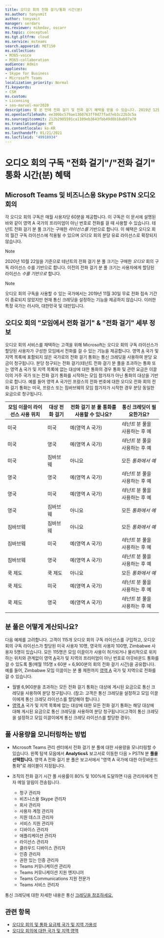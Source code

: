 ```yaml
---
title: 오디오 회의 전화 걸기/통화 시간(분)
ms.author: tonysmit
author: tonysmit
manager: serdars
ms.reviewer: mikedav, oscarr
ms.topic: conceptual
ms.tgt.pltfrm: cloud
ms.service: msteams
search.appverid: MET150
ms.collection:
- M365-voice
- M365-collaboration
audience: Admin
appliesto:
- Skype for Business
- Microsoft Teams
localization_priority: Normal
f1.keywords:
- CSH
ms.custom:
- Licensing
- seo-marvel-mar2020
description: 몇 분 만에 전화 걸기 및 전화 걸기 혜택을 받을 수 있습니다. 2019년 12월 1일을 기점으로 각 오디오 회의 구독은 영역 A 국가에 대해 매월 사용자당 60분을 제공합니다.
ms.openlocfilehash: ee309bc579ae1360763ff0d77fad7eb3c22b3c5a
ms.sourcegitcommit: 212b2985591ca1109eb3643fbb49d8b18ab07a70
ms.translationtype: MT
ms.contentlocale: ko-KR
ms.lasthandoff: 01/21/2021
ms.locfileid: "49918934"
---
```

# <a name="audio-conferencing-subscription-dial-outcall-me-at-minutes-benefit"></a>오디오 회의 구독 "전화 걸기"/"전화 걸기" 통화 시간(분) 혜택

## <a name="microsoft-teams-and-skype-for-business-pstn-audio-conferencing"></a>Microsoft Teams 및 비즈니스용 Skype PSTN 오디오 회의

각 오디오 회의 구독은 매월 사용자당 60분을 제공합니다. 이 구독은 이 문서에 설명된 바와 같이 영역 A 국가의 프리미엄이 아닌 번호로 전화를 걸 때 사용할 수 있습니다. 테넌트 전화 걸기 분 풀 크기는 구매한 *라이선스를* 기반으로 합니다. 이 혜택은 오디오 회의 월간  구독 라이선스에 적용될 수 있으며 오디오 회의 분당 유료 라이선스로 확장되지 않습니다. 

> [!NOTE]
> 2020년 10월 22일을 기준으로 테넌트의 전화 걸기 분 풀 크기는 구매한 *오디오* 회의 구독 라이선스 수를 기반으로 합니다. 이전의 전화 걸기 분 풀 크기는 사용자에게 할당된 라이선스 *수를 기반으로* 합니다.


> [!NOTE]
> 오디오 회의 [](complimentary-dial-out-period.md) 구독을 사용할 수 있는 국가에서는 2019년 11월 30일 무료 전화 접속 기간이 종료되지 않았지만 현재 통신 크레딧을 설정하는 기능을 제공하지 않습니다. 이러한 특정 국가는 러시아, 대한민국 및 대만입니다.

## <a name="audio-conferencing-dial-out-from-a-meeting--call-me-at-details"></a>오디오 회의 "모임에서 전화 걸기" & "전화 걸기" 세부 정보

오디오 회의 서비스를 채택하는 고객을 위해 Microsoft는 오디오 회의 구독 라이선스가 할당된 사용자가 구성한 모임에서 전화를 걸 수 있는 기능을 제공합니다. 영역 [A](audio-conferencing-zones.md) 국가 및 지역 목록에 포함되지 않은 국가로의 전화 걸기 통화는 통신 크레딧을 사용하여 분당 요금이 청구됩니다. 분당 청구되는 전화 걸기(테넌트 전화 걸기 분 풀을 초과하는 통화 또는 영역 [A](audio-conferencing-zones.md) 국가 및 지역 목록에 없는 대상에 대한 통화의 경우 통화 및 관련 요금은 이끌이의 거주 국가 또는 전화 걸기 통화를 시작하는 모임 참가자가 아닌 통화의 대상을 기반으로 합니다. 예를 들어 영역 A 국가인 프랑스의 전화 번호에 대한 오디오 전화 회의 전화 걸기 통화는 미국, 프랑스 또는 짐바브웨의 모임 참가자가 시작한 경우 분당 동일한 요금으로 청구됩니다. 


|모임 이끌이 라이선스 사용 위치 |대상 전화 걸기 |전화 걸기 분 풀 통화를 사용할 수 있나요?|통신 크레딧이 필요한가요?|
|---------|---------|---------|---------|
|미국 |미국 |예(영역 A 국가) |*테넌트* 분 풀을 사용하는 후 예         |
|미국 |영국|예(영역 A 국가) |  *테넌트* 분 풀을 사용하는 후 예       |
|미국     |짐바브웨|    아니요     |     모든 *통화에서 예*    |
|영국     |영국|예(영역 A 국가) |  *테넌트* 분 풀을 사용하는 후 예       |
|영국     |미국 |예(영역 A 국가) |  *테넌트* 분 풀을 사용하는 후 예       |
|영국     |짐바브웨|    아니요     |   모든 *통화에서 예*      |
|짐바브웨     |짐바브웨|    아니요     |    모든 *통화에서 예*     |
|짐바브웨     |미국 | 예(영역 A 국가) | *테넌트* 분 풀을 사용하는 후 예        |
|짐바브웨     |영국 | 예(영역 A 국가) | *테넌트* 분 풀을 사용하는 후 예        |
|쿡 제도     |쿡 제도 |   아니요      |    모든 *통화에서 예*     |
|쿡 제도     |미국  | 예(영역 A 국가) |  *테넌트* 분 풀을 사용하는 후 예       |
|쿡 제도     |영국 | 예(영역 A 국가) | *테넌트* 분 풀을 사용하는 후 예        |
|    |         |         |         |

## <a name="how-are-minute-pools-calculated"></a>분 풀은 어떻게 계산되나요?

다음 예제를 고려합니다. 고객이 115개 오디오 회의 구독 라이선스를 구입하고, 오디오 회의 구독 라이선스가 할당된 미국 사용자 10명, 영국의 사용자 100명, Zimbabwe 사용자 5명이 있습니다. 모든 115명은 모임 이끌이가 사용이 허가되거나 물리적으로 위치하는 위치와 관계없이 영역 [A](audio-conferencing-zones.md)국가 및 지역의 프리미엄이 아닌 번호로 아웃바운드 통화를 걸 수 있도록 풀(매월 115명 x 60분 = 6,900분의 회의 전화 걸기 시간)을 공유합니다.  예를 들어, Zimbabwe 모임 이끌이는 분 풀 제한까지 [영역 A](audio-conferencing-zones.md) 국가 및 지역으로 전화를 걸 수 있습니다.

- 월별 6,900분을 초과하는 모든 전화 걸기 통화는 대상에 게시된 요금으로 통신 크레딧을 사용하여 분당 청구됩니다. (참고: 고객은 통신 [](what-are-communications-credits.md) 크레딧을 설정하고 모임 이끌이에게 통신 크레딧 라이선스를 할당해야 합니다.)
- [영역 A](audio-conferencing-zones.md) 국가 및 지역 목록에 없는 대상에 대한 모든 전화 걸기 통화는 해당 대상에 대해 게시된 요금으로 통신 크레딧을 사용하여 분당 청구됩니다(고객이 통신 크레딧을 설정하고 모임 이끌이에게 통신 크레딧 라이선스를 할당한 경우).

## <a name="how-can-i-monitor-minute-my-pool-usage"></a>풀 사용량을 모니터링하는 방법

- Microsoft Teams 관리 센터에서 전화 걸기 분 풀에 대한 사용량을 모니터링할 수 있습니다. 왼쪽 탐색 모음에서 **Analytics**& 보고서로 이동한 다음  >  PSTN 분 **풀을 선택합니다.** 영역 A 전화 걸기 분 풀은 보고서에서 "영역 A 국가에 대한 아웃바운드 통화"로 레이블이 지정됩니다.
- 조직의 전화 걸기 시간 풀 사용률이 80% 및 100%에 도달하면 다음 관리자에게 전자 메일 알림이 전송됩니다.

  - 청구 관리자
  - 비즈니스용 Skype 관리자
  - 회사 관리자
  - 사용자 계정 관리자
  - 지원 데스크 관리자
  - 서비스 지원 관리자
  - 디바이스 관리자
  - 애플리케이션 관리자
  - 라이선스 관리자
  - 클라우드 디바이스 관리자
  - 인증 관리자
  - 권한 있는 인증 관리자
  - Teams 커뮤니케이션 관리자
  - Teams 커뮤니케이션 지원 엔지니어
  - Teams Communications 지원 전문가
  - Teams 서비스 관리자

통신 크레딧에 대한 자세한 내용은 통신 [크레딧을 참조하세요.](what-are-communications-credits.md)

## <a name="related-topics"></a>관련 항목

- [오디오 회의 및 통화 요금제 국가 및 지역 가용성](country-and-region-availability-for-audio-conferencing-and-calling-plans/country-and-region-availability-for-audio-conferencing-and-calling-plans.md)
- [오디오 회의에 대한 국가 및 지역 영역](audio-conferencing-zones.md)
